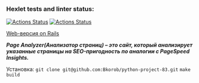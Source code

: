 ### Hexlet tests and linter status:
[![Actions Status](https://github.com/Bkorob/python-project-83/actions/workflows/hexlet-check.yml/badge.svg)](https://github.com/Bkorob/python-project-83/actions)
[![Actions Status](https://github.com/Bkorob/python-project-83/actions/workflows/make-check.yml/badge.svg)](https://github.com/Bkorob/python-project-83/actions)


[Web-версия on Rails](https://python-project-83-mqhf.onrender.com/)

***Page Analyzer(Анализатор страниц) – это сайт, который анализирует указанные страницы на SEO-пригодность  по аналогии с PageSpeed ​​Insights.***

Установка:
```git clone git@github.com:Bkorob/python-project-83.git```
```make build```
